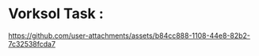 # Vorksol Task : 




https://github.com/user-attachments/assets/b84cc888-1108-44e8-82b2-7c32538fcda7

